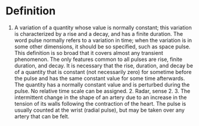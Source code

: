 # Definition

1.  A variation of a quantity whose value is normally constant; this
    variation is characterized by a rise and a decay, and has a finite
    duration. The word pulse normally refers to a variation in time;
    when the variation is in some other dimensions, it should be so
    specified, such as space pulse. This definition is so broad that it
    covers almost any transient phenomenon. The only features common to
    all pulses are rise, finite duration, and decay. It is necessary
    that the rise, duration, and decay be of a quantity that is constant
    (not necessarily zero) for sometime before the pulse and has the
    same constant value for some time afterwards. The quantity has a
    normally constant value and is perturbed during the pulse. No
    relative time scale can be assigned. 2. Radar, sense 2. 3. The
    intermittent change in the shape of an artery due to an increase in
    the tension of its walls following the contraction of the heart. The
    pulse is usually counted at the wrist (radial pulse), but may be
    taken over any artery that can be felt.
